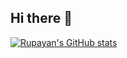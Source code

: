 ## Hi there 👋

<!--
**Rupayan2005/Rupayan2005** is a ✨ _special_ ✨ repository because its `README.md` (this file) appears on your GitHub profile.

Here are some ideas to get you started:

- 🔭 I’m currently working on ...
- 🌱 I’m currently learning ...
- 👯 I’m looking to collaborate on ...
- 🤔 I’m looking for help with ...
- 💬 Ask me about ...
- 📫 How to reach me: ...
- 😄 Pronouns: ...
- ⚡ Fun fact: ...
-->
[![Rupayan's GitHub stats](https://github-readme-stats.vercel.app/api?username=Rupayan2005)](https://github.com/Rupayan2005/github-readme-stats)
